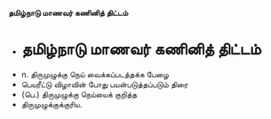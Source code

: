 **தமிழ்நாடு மாணவர் கணினித் திட்டம்**
- # தமிழ்நாடு மாணவர் கணினித் திட்டம்
- n. திருமுழுக்கு நெய் வைக்கப்படத்தக்க பேழை
- பெயரீட்டு விழாவின் போது பயன்படுத்தப்படும் திரை
- (பெ.) திருமுழுக்கு நெய்யைக் குறித்த
- திருமுழுக்குக்குரிய.

